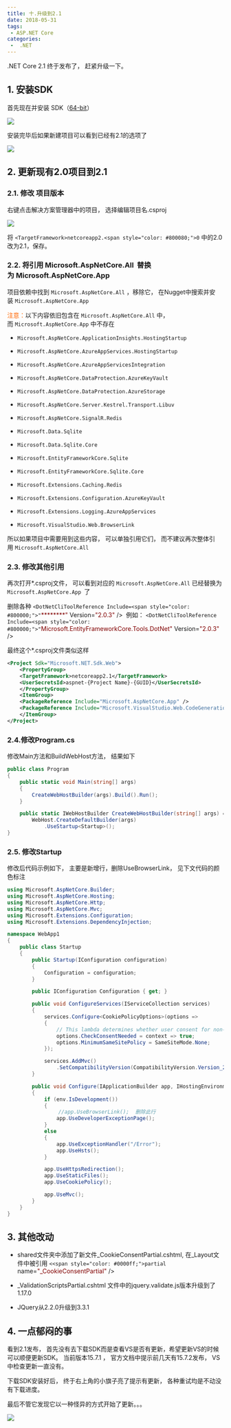 ```yaml
---
title: 十.升级到2.1
date: 2018-05-31
tags:
 - ASP.NET Core
categories:
 -  .NET
---
```


.NET Core 2.1 终于发布了， 赶紧升级一下。

## 1. 安装SDK

首先现在并安装 SDK（[64-bit](https://download.microsoft.com/download/8/8/5/88544F33-836A-49A5-8B67-451C24709A8F/dotnet-sdk-2.1.300-win-x64.exe)）

![](/blogimages/ASPNETCore2_10/548134-20180531121630732-1409004822.png)

安装完毕后如果新建项目可以看到已经有2.1的选项了

![](/blogimages/ASPNETCore2_10/548134-20180531121823694-1346838723.png)

## 2. 更新现有2.0项目到2.1

### 2.1. 修改 项目版本

右键点击解决方案管理器中的项目， 选择编辑项目名.csproj

![](/blogimages/ASPNETCore2_10/548134-20180531122401567-1139089398.png)

将 `<TargetFramework>netcoreapp2.<span style="color: #800080;">0`</TargetFramework></span> 中的2.0改为2.1，保存。

### 2.2. 将引用 Microsoft.AspNetCore.All  替换为 Microsoft.AspNetCore.App 

项目依赖中找到 `Microsoft.AspNetCore.All` ，移除它， 在Nugget中搜索并安装 `Microsoft.AspNetCore.App` 

<span style="color: #ff6600;">注意：</span>以下内容依旧包含在 `Microsoft.AspNetCore.All` 中， 而 `Microsoft.AspNetCore.App` 中不存在

*   `Microsoft.AspNetCore.ApplicationInsights.HostingStartup`

*   `Microsoft.AspNetCore.AzureAppServices.HostingStartup`

*   `Microsoft.AspNetCore.AzureAppServicesIntegration`

*   `Microsoft.AspNetCore.DataProtection.AzureKeyVault`

*   `Microsoft.AspNetCore.DataProtection.AzureStorage`

*   `Microsoft.AspNetCore.Server.Kestrel.Transport.Libuv`

*   `Microsoft.AspNetCore.SignalR.Redis`

*   `Microsoft.Data.Sqlite`

*   `Microsoft.Data.Sqlite.Core`

*   `Microsoft.EntityFrameworkCore.Sqlite`

*   `Microsoft.EntityFrameworkCore.Sqlite.Core`

*   `Microsoft.Extensions.Caching.Redis`

*   `Microsoft.Extensions.Configuration.AzureKeyVault`

*   `Microsoft.Extensions.Logging.AzureAppServices`

*   `Microsoft.VisualStudio.Web.BrowserLink`

所以如果项目中需要用到这些内容， 可以单独引用它们， 而不建议再次整体引用 `Microsoft.AspNetCore.All` 

### 2.3. 修改其他引用

再次打开*.csproj文件， 可以看到对应的 `Microsoft.AspNetCore.All` 已经替换为`Microsoft.AspNetCore.App `了

删除各种 `<DotNetCliToolReference Include=<span style="color: #800000;">"`<span style="color: #800000;">********</span><span style="color: #800000;">"</span> Version=<span style="color: #800000;">"</span><span style="color: #800000;">2.0.3</span><span style="color: #800000;">"</span> /></span>  例如： `<DotNetCliToolReference Include=<span style="color: #800000;">"`<span style="color: #800000;">Microsoft.EntityFrameworkCore.Tools.DotNet</span><span style="color: #800000;">"</span> Version=<span style="color: #800000;">"</span><span style="color: #800000;">2.0.3</span><span style="color: #800000;">"</span> /></span> 

最终这个*.csproj文件类似这样

```xml
<Project Sdk="Microsoft.NET.Sdk.Web">
    <PropertyGroup>
    <TargetFramework>netcoreapp2.1</TargetFramework>
    <UserSecretsId>aspnet-{Project Name}-{GUID}</UserSecretsId>
    </PropertyGroup>
    <ItemGroup>
    <PackageReference Include="Microsoft.AspNetCore.App" />
    <PackageReference Include="Microsoft.VisualStudio.Web.CodeGeneration.Design" Version="2.1.0" PrivateAssets="All" />
    </ItemGroup>
</Project>
```

### 2.4.修改Program.cs

修改Main方法和BuildWebHost方法， 结果如下

```csharp
public class Program
{
    public static void Main(string[] args)
    {
        CreateWebHostBuilder(args).Build().Run();
    }

    public static IWebHostBuilder CreateWebHostBuilder(string[] args) =>
        WebHost.CreateDefaultBuilder(args)
            .UseStartup<Startup>();
}
```

### 2.5. 修改Startup

修改后代码示例如下， 主要是新增行，删除UseBrowserLink， 见下文代码的颜色标注

```csharp
using Microsoft.AspNetCore.Builder;
using Microsoft.AspNetCore.Hosting;
using Microsoft.AspNetCore.Http;
using Microsoft.AspNetCore.Mvc;
using Microsoft.Extensions.Configuration;
using Microsoft.Extensions.DependencyInjection;

namespace WebApp1
{
    public class Startup
    {
        public Startup(IConfiguration configuration)
        {
            Configuration = configuration;
        }

        public IConfiguration Configuration { get; }

        public void ConfigureServices(IServiceCollection services)
        {
            services.Configure<CookiePolicyOptions>(options =>
            {
                // This lambda determines whether user consent for non-essential cookies is needed for a given request.
                options.CheckConsentNeeded = context => true;
                options.MinimumSameSitePolicy = SameSiteMode.None;
            });

            services.AddMvc()
                .SetCompatibilityVersion(CompatibilityVersion.Version_2_1);
        }

        public void Configure(IApplicationBuilder app, IHostingEnvironment env)
        {
            if (env.IsDevelopment())
            {  
　　　　　　　　　　//app.UseBrowserLink();  删除此行
                app.UseDeveloperExceptionPage();
            }
            else
            {
                app.UseExceptionHandler("/Error");
                app.UseHsts();
            }

            app.UseHttpsRedirection();
            app.UseStaticFiles();
            app.UseCookiePolicy();

            app.UseMvc();
        }
    }
}
```

## 3. 其他改动

*   shared文件夹中添加了新文件<span data-mce-=""><span data-mce-="">_CookieConsentPartial.cshtml, </span></span>在_Layout文件中被引用 `<<span style="color: #0000ff;">partial` name=<span style="color: #800000;">"</span><span style="color: #800000;">_CookieConsentPartial</span><span style="color: #800000;">"</span> /></span> 

*   _ValidationScriptsPartial.cshtml 文件中的jquery.validate.js版本升级到了1.17.0

*   JQuery从2.2.0升级到3.3.1

## 4. 一点郁闷的事

看到2.1发布， 首先没有去下载SDK而是查看VS是否有更新，希望更新VS的时候可以顺便更新SDK。 当前版本15.7.1 ， 官方文档中提示前几天有15.7.2发布， VS中检查更新一直没有。

下载SDK安装好后， 终于右上角的小旗子亮了提示有更新， 各种重试均是不动没有下载进度。

最后不管它发现它以一种怪异的方式开始了更新。。。

![](/blogimages/ASPNETCore2_10/548134-20180531131425581-887586927.png)